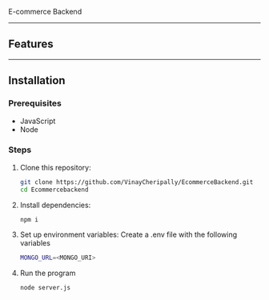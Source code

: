 E-commerce Backend

---

## Features

---

## Installation

### Prerequisites

- JavaScript
- Node

### Steps

1. Clone this repository:
   ```bash
   git clone https://github.com/VinayCheripally/EcommerceBackend.git
   cd Ecommercebackend
   ```
2. Install dependencies:
   ```bash
   npm i
   ```
3. Set up environment variables:
   Create a .env file with the following variables
   ```bash
   MONGO_URL=<MONGO_URI>
   ```
5. Run the program
   ```bash
   node server.js
   ```
